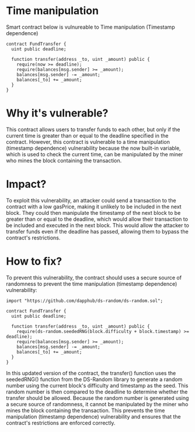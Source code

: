 # Time manipulation

Smart contract below is vulnureable to Time manipulation (Timestamp dependence)

```
contract FundTransfer {
  uint public deadline;

  function transfer(address _to, uint _amount) public {
    require(now >= deadline);
    require(balances[msg.sender] >= _amount);
    balances[msg.sender] -= _amount;
    balances[_to] += _amount;
  }
}
```

# Why it's vulnerable?
This contract allows users to transfer funds to each other, but only if the current time is greater than or equal to the deadline specified in the contract. However, this contract is vulnerable to a time manipulation (timestamp dependence) vulnerability because the now built-in variable, which is used to check the current time, can be manipulated by the miner who mines the block containing the transaction.

# Impact?
To exploit this vulnerability, an attacker could send a transaction to the contract with a low gasPrice, making it unlikely to be included in the next block. They could then manipulate the timestamp of the next block to be greater than or equal to the deadline, which would allow their transaction to be included and executed in the next block. This would allow the attacker to transfer funds even if the deadline has passed, allowing them to bypass the contract's restrictions.

# How to fix?
To prevent this vulnerability, the contract should uses a secure source of randomness to prevent the time manipulation (timestamp dependence) vulnerability:

```
import "https://github.com/dapphub/ds-random/ds-random.sol";

contract FundTransfer {
  uint public deadline;

  function transfer(address _to, uint _amount) public {
    require(ds-random.seededRNG(block.difficulty + block.timestamp) >= deadline);
    require(balances[msg.sender] >= _amount);
    balances[msg.sender] -= _amount;
    balances[_to] += _amount;
  }
}
```

In this updated version of the contract, the transfer() function uses the seededRNG() function from the DS-Random library to generate a random number using the current block's difficulty and timestamp as the seed. This random number is then compared to the deadline to determine whether the transfer should be allowed. Because the random number is generated using a secure source of randomness, it cannot be manipulated by the miner who mines the block containing the transaction. This prevents the time manipulation (timestamp dependence) vulnerability and ensures that the contract's restrictions are enforced correctly.
